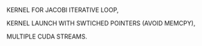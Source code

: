 KERNEL FOR JACOBI ITERATIVE LOOP,

KERNEL LAUNCH WITH SWTICHED POINTERS (AVOID MEMCPY),

MULTIPLE CUDA STREAMS.
